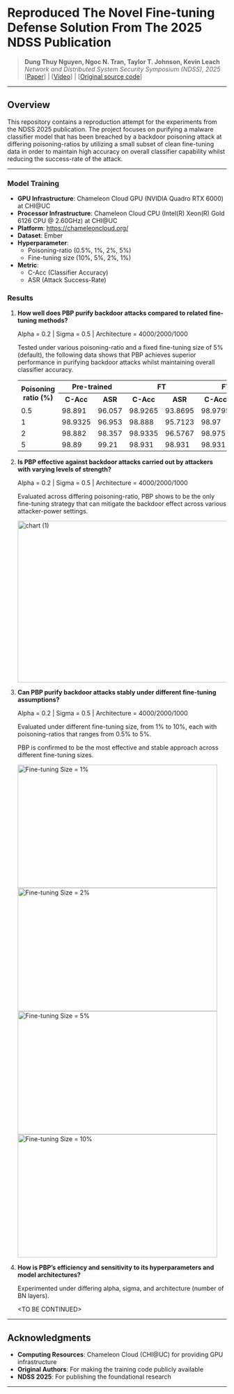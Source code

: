 # Reproduced The Novel Fine-tuning Defense Solution From The 2025 NDSS Publication

> **Dung Thuy Nguyen, Ngoc N. Tran, Taylor T. Johnson, Kevin Leach**  
> *Network and Distributed System Security Symposium (NDSS), 2025*  
> [[Paper](https://arxiv.org/pdf/2412.03441)] | [[Video]()] | [[Original source code](https://github.com/judydnguyen/pbp-backdoor-purification-official)]

---

## Overview

This repository contains a reproduction attempt for the experiments from the NDSS 2025 publication. The project focuses on purifying a malware classifier model that has been breached by a backdoor poisoning attack at differing poisoning-ratios by utilizing a small subset of clean fine-tuning data in order to maintain high accuracy on overall classifier capability whilst reducing the success-rate of the attack.

---

### Model Training
- **GPU Infrastructure**: Chameleon Cloud GPU (NVIDIA Quadro RTX 6000) at CHI@UC
- **Processor Infrastructure**: Chameleon Cloud CPU (Intel(R) Xeon(R) Gold 6126 CPU @ 2.60GHz) at CHI@UC
- **Platform**: https://chameleoncloud.org/
- **Dataset**: Ember
- **Hyperparameter**: 
  - Poisoning-ratio (0.5%, 1%, 2%, 5%)
  - Fine-tuning size (10%, 5%, 2%, 1%)
- **Metric**: 
  - C-Acc (Classifier Accuracy)
  - ASR (Attack Success-Rate)

### Results
1. **How well does PBP purify backdoor attacks compared to related fine-tuning methods?**

    Alpha = 0.2 | Sigma = 0.5 | Architecture = 4000/2000/1000

    Tested under various poisoning-ratio and a fixed fine-tuning size of 5% (default), the following data shows that PBP achieves superior performance in purifying backdoor attacks whilst maintaining overall classifier accuracy.
  
    <table>
      <tr>
        <th rowspan="2">Poisoning<br>ratio (%)</th>
        <th colspan="2">Pre-trained</th>
        <th colspan="2">FT</th>
        <th colspan="2">FT-init</th>
        <th colspan="2">FE-tuning</th>
        <th colspan="2">LP</th>
        <th colspan="2">FST</th>
        <th colspan="2">PBP</th>
      </tr>
      <tr>
        <th>C-Acc</th>
        <th>ASR</th>
        <th>C-Acc</th>
        <th>ASR</th>
        <th>C-Acc</th>
        <th>ASR</th>
        <th>C-Acc</th>
        <th>ASR</th>
        <th>C-Acc</th>
        <th>ASR</th>
        <th>C-Acc</th>
        <th>ASR</th>
        <th>C-Acc</th>
        <th>ASR</th>
      </tr>
      <tr>
        <td>0.5</td>
        <td>98.891</td>
        <td>96.057</td>
        <td>98.9265</td>
        <td>93.8695</td>
        <td>98.9795</td>
        <td>95.0848</td>
        <td>98.8865</td>
        <td>94.8518</td>
        <td>98.947</td>
        <td>92.5157</td>
        <td>98.7685</td>
        <td>94.8236</td>
        <td>95.8525</td>
        <td><strong>26.2152</strong></td>
      </tr>
      <tr>
        <td>1</td>
        <td>98.9325</td>
        <td>96.953</td>
        <td>98.888</td>
        <td>95.7123</td>
        <td>98.97</td>
        <td>95.4782</td>
        <td>98.957</td>
        <td>96.5579</td>
        <td>98.9615</td>
        <td>94.0193</td>
        <td>98.8</td>
        <td>96.1167</td>
        <td>96.001</td>
        <td><strong>27.9202</strong></td>
      </tr>
      <tr>
        <td>2</td>
        <td>98.882</td>
        <td>98.357</td>
        <td>98.9335</td>
        <td>96.5767</td>
        <td>98.975</td>
        <td>96.7089</td>
        <td>98.901</td>
        <td>97.1837</td>
        <td>98.9285</td>
        <td>96.5847</td>
        <td>98.867</td>
        <td>97.3399</td>
        <td>96.026</td>
        <td><strong>30.1084</strong></td>
      </tr>
      <tr>
        <td>5</td>
        <td>98.89</td>
        <td>99.21</td>
        <td>98.931</td>
        <td>98.931</td>
        <td>98.931</td>
        <td>98.6371</td>
        <td>98.871</td>
        <td>98.7244</td>
        <td>98.9475</td>
        <td>98.3852</td>
        <td>98.8565</td>
        <td>98.4523</td>
        <td>95.9555</td>
        <td><strong>32.5981</strong></td>
      </tr>
    </table>

  
2. **Is PBP effective against backdoor attacks carried out by attackers with varying levels of strength?**

    Alpha = 0.2 | Sigma = 0.5 | Architecture = 4000/2000/1000
    
    Evaluated across differing poisoning-ratio, PBP shows to be the only fine-tuning strategy that can mitigate the backdoor effect across various attacker-power settings.

    <img width="600" height="371" alt="chart (1)" src="https://github.com/user-attachments/assets/20b5e5d5-faec-4560-a7d3-834eebda09c7" />

3. **Can PBP purify backdoor attacks stably under different fine-tuning assumptions?**

    Alpha = 0.2 | Sigma = 0.5 | Architecture = 4000/2000/1000

    Evaluated under different fine-tuning size, from 1% to 10%, each with poisoning-ratios that ranges from 0.5% to 5%.
    
    PBP is confirmed to be the most effective and stable approach across different fine-tuning sizes.

    <img width="458" height="283" alt="Fine-tuning Size = 1%" src="https://github.com/user-attachments/assets/4dfe6261-a61c-475b-ae5b-1d690d39fd94" />

    <img width="458" height="283" alt="Fine-tuning Size = 2%" src="https://github.com/user-attachments/assets/a47d5e35-590b-486e-aba0-b4d018eccb4f" />

    <img width="458" height="283" alt="Fine-tuning Size = 5%" src="https://github.com/user-attachments/assets/2df70661-9608-4df2-acde-dbcc2efb0e06" />

    <img width="458" height="283" alt="Fine-tuning Size = 10%" src="https://github.com/user-attachments/assets/e9aca412-9050-4977-8149-760e1b1d9eff" />


5. **How is PBP’s efficiency and sensitivity to its hyperparameters and model architectures?**

    Experimented under differing alpha, sigma, and architecture (number of BN layers).

    \<TO BE CONTINUED>

---

## Acknowledgments
- **Computing Resources**: Chameleon Cloud (CHI@UC) for providing GPU infrastructure
- **Original Authors**: For making the training code publicly available
- **NDSS 2025**: For publishing the foundational research
---
